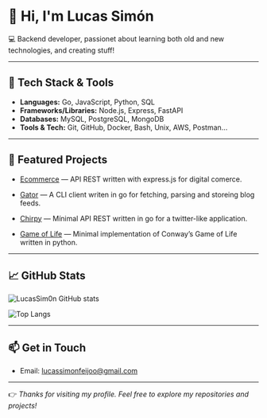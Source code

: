 # 👋 Hi, I'm Lucas Simón  

💻 Backend developer, passionet about learning both old and new technologies, and creating stuff!

---

## 🚀 Tech Stack & Tools
- **Languages:** Go, JavaScript, Python, SQL  
- **Frameworks/Libraries:** Node.js, Express, FastAPI  
- **Databases:** MySQL, PostgreSQL, MongoDB  
- **Tools & Tech:** Git, GitHub, Docker, Bash, Unix, AWS, Postman...

---

## 📌 Featured Projects
  
- [Ecommerce](https://github.com/LucasSim0n/ecommerce) — API REST written with express.js for digital comerce.

- [Gator](https://github.com/LucasSim0n/gator) — A CLI client writen in go for fetching, parsing and storeing blog feeds.

- [Chirpy](https://github.com/LucasSim0n/chirpy) — Mínimal API REST written in go for a twitter-like application.

- [Game of Life](https://github.com/LucasSim0n/Conway-GameOfLife) — Minimal implementation of Conway’s Game of Life written in python.

---

## 📈 GitHub Stats
![LucasSim0n GitHub stats](https://github-readme-stats.vercel.app/api?username=LucasSim0n&show_icons=true&theme=dracula)  

![Top Langs](https://github-readme-stats.vercel.app/api/top-langs/?username=LucasSim0n&layout=compact&theme=dracula)  

---

## 📫 Get in Touch
- Email: lucassimonfeijoo@gmail.com
---

👉 *Thanks for visiting my profile. Feel free to explore my repositories and projects!*  
